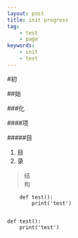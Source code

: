 ```yaml
---
layout: post
title: init progress 
tag:
    - test 
    - page 
keywords:
    - init
    - test
---
```


#初

##始

###化

####项

#####目

1. 目    
2. 录    

> 结    
> 构    



```
    def test():
        print('test')
```



<pre><code>
def test():
    print('test')
</code></pre>
